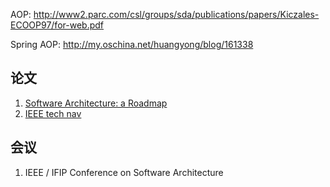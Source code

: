 AOP: http://www2.parc.com/csl/groups/sda/publications/papers/Kiczales-ECOOP97/for-web.pdf

Spring AOP: http://my.oschina.net/huangyong/blog/161338

## 论文

1. [Software Architecture: a Roadmap](https://pdfs.semanticscholar.org/6c50/f7f543994905b4a318d1c2a2db54e2f1d1ce.pdf)
2. [IEEE tech nav](http://technav.ieee.org/)

## 会议

1. IEEE / IFIP Conference on Software Architecture
